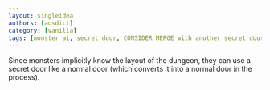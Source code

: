 ```yaml
---
layout: singleidea
authors: [aosdict]
category: [vanilla]
tags: [monster ai, secret door, CONSIDER MERGE with another secret door idea]
---
```

Since monsters implicitly know the layout of the dungeon, they can use a secret door like a normal door (which converts it into a normal door in the process).
